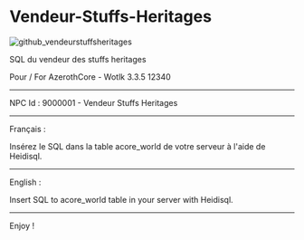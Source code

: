 # Vendeur-Stuffs-Heritages

![github_vendeurstuffsheritages](https://github.com/KarmaDev2023/SQL-Vendeur_Stuffs_Heritages/assets/149789206/b13e2303-7c6e-4b4d-aaec-e7a26b448b7a)

SQL du vendeur des stuffs heritages

Pour / For AzerothCore - Wotlk 3.3.5 12340

---------------------------------------------------------------------------------

NPC Id : 9000001 - Vendeur Stuffs Heritages

---------------------------------------------------------------------------------

Français :

Insérez le SQL dans la table acore_world de votre serveur à l'aide de Heidisql.

---------------------------------------------------------------------------------

English :

Insert SQL to acore_world table in your server with Heidisql.

---------------------------------------------------------------------------------


Enjoy !

